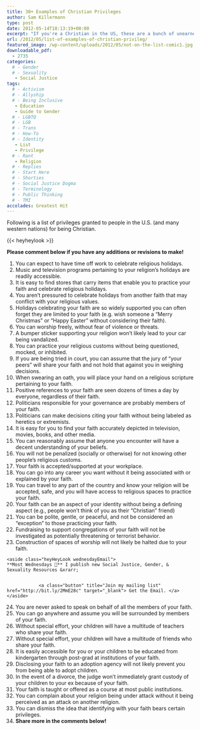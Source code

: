 ```yaml
---
title: 30+ Examples of Christian Privileges
author: Sam Killermann
type: post
date: 2012-05-14T18:13:19+00:00
excerpt: "If you're a Christian in the US, these are a bunch of unearned benefits you get that members of other faiths (or non-religious people) do not. It's not about shame. It's about understanding."
url: /2012/05/list-of-examples-of-christian-privileg/
featured_image: /wp-content/uploads/2012/05/not-on-the-list-comic1.jpg
downloadable_pdf:
  - 2735
categories: 
  # - Gender
  # - Sexuality
   - Social Justice
tags:
  # - Activism
  # - Allyship
  # - Being Inclusive
   - Education
   - Guide to Gender
  # - LGBTQ
  # - LGB
  # - Trans
  # - How-To
  # - Identity
   - List
   - Privilege
  # - Rant
   - Religion
  # - Replies
  # - Start Here
  # - Shorties
  # - Social Justice Dogma
  # - Terminology
  # - Public Thinking
  # - TMI
accolades: Greatest Hit
---
```

Following is a list of privileges granted to people in the U.S. (and many western nations) for being Christian.

{{< heyheylook >}}


**Please comment below if you have any additions or revisions to make!**

  1. You can expect to have time off work to celebrate religious holidays.
  2. Music and television programs pertaining to your religion&#8217;s holidays are readily accessible.
  3. It is easy to find stores that carry items that enable you to practice your faith and celebrate religious holidays.
  4. You aren&#8217;t pressured to celebrate holidays from another faith that may conflict with your religious values.
  5. Holidays celebrating your faith are so widely supported you can often forget they are limited to your faith (e.g. wish someone a &#8220;Merry Christmas&#8221; or &#8220;Happy Easter&#8221; without considering their faith).
  6. You can worship freely, without fear of violence or threats.
  7. A bumper sticker supporting your religion won&#8217;t likely lead to your car being vandalized.
  8. You can practice your religious customs without being questioned, mocked, or inhibited.
  9. If you are being tried in court, you can assume that the jury of &#8220;your peers&#8221; will share your faith and not hold that against you in weighing decisions.
 10. When swearing an oath, you will place your hand on a religious scripture pertaining to your faith.
 11. Positive references to your faith are seen dozens of times a day by everyone, regardless of their faith.
 12. Politicians responsible for your governance are probably members of your faith.
 13. Politicians can make decisions citing your faith without being labeled as heretics or extremists.
 14. It is easy for you to find your faith accurately depicted in television, movies, books, and other media.
 15. You can reasonably assume that anyone you encounter will have a decent understanding of your beliefs.
 16. You will not be penalized (socially or otherwise) for not knowing other people&#8217;s religious customs.
 17. Your faith is accepted/supported at your workplace.
 18. You can go into any career you want without it being associated with or explained by your faith.
 19. You can travel to any part of the country and know your religion will be accepted, safe, and you will have access to religious spaces to practice your faith.
 20. Your faith can be an aspect of your identity without being a defining aspect (e.g., people won&#8217;t think of you as their &#8220;Christian&#8221; friend)
 21. You can be polite, gentle, or peaceful, and not be considered an &#8220;exception&#8221; to those practicing your faith.
 22. Fundraising to support congregations of your faith will not be investigated as potentially threatening or terrorist behavior.
 23. Construction of spaces of worship will not likely be halted due to your faith.

    	  
    <aside class="heyHeyLook wednesdayEmail"> 
    **Most Wednesdays 💌** I publish new Social Justice, Gender, & Sexuality Resources &xrarr;
    
    
                <a class="button" title="Join my mailing list" href="http://bit.ly/2MmE28c" target="_blank"> Get the Email. </a> </aside>
 24. You are never asked to speak on behalf of all the members of your faith.
 25. You can go anywhere and assume you will be surrounded by members of your faith.
 26. Without special effort, your children will have a multitude of teachers who share your faith.
 27. Without special effort, your children will have a multitude of friends who share your faith.
 28. It is easily accessible for you or your children to be educated from kindergarten through post-grad at institutions of your faith.
 29. Disclosing your faith to an adoption agency will not likely prevent you from being able to adopt children.
 30. In the event of a divorce, the judge won&#8217;t immediately grant custody of your children to your ex because of your faith.
 31. Your faith is taught or offered as a course at most public institutions.
 32. You can complain about your religion being under attack without it being perceived as an attack on another religion.
 33. You can dismiss the idea that identifying with your faith bears certain privileges.
 34. **Share more in the comments below!**

<div>
</div>